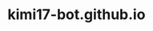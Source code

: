 # kimi17-bot.github.io
<!DOCTYPE html>
<html lang="ko">

<head>
    <meta charset="UTF-8">
    <meta name="viewport" content="width=device-width, initial-scale=1.0">
    <title>GRP Korea Inc. | 선도적인 해양 솔루션</title>
    <script src="https://cdn.tailwindcss.com"></script>
    <link rel="stylesheet"
        href="https://fonts.googleapis.com/css2?family=Inter:wght@400;500;600;700&family=Noto+Sans+KR:wght@400;500;700&display=swap">
    <script src="https://unpkg.com/lucide@latest"></script>
    <style>
        body {
            font-family: 'Noto Sans KR', 'Inter', sans-serif;
        }

        .section-title {
            font-size: 2.25rem;
            /* 36px */
            font-weight: 700;
            margin-bottom: 1rem;
            text-align: center;
        }

        .section-subtitle {
            font-size: 1.125rem;
            /* 18px */
            color: #6b7280;
            text-align: center;
            max-width: 800px;
            margin: 0 auto 3rem auto;
        }

        .timeline-item::before {
            content: '';
            position: absolute;
            left: -31px;
            top: 5px;
            width: 20px;
            height: 20px;
            border-radius: 50%;
            background-color: #3b82f6;
            border: 4px solid #f3f4f6;
        }

        .fade-in {
            animation: fadeIn 1s ease-in-out;
        }

        @keyframes fadeIn {
            from {
                opacity: 0;
                transform: translateY(20px);
            }

            to {
                opacity: 1;
                transform: translateY(0);
            }
        }
    </style>
</head>

<body class="bg-gray-50 text-gray-800">

    <!-- Header -->
    <header id="header" class="bg-white shadow-md sticky top-0 z-50 transition-all duration-300">
        <div class="container mx-auto px-6 py-4 flex justify-between items-center">
            <a href="#" class="text-2xl font-bold text-blue-600">GRP KOREA</a>
            <nav class="hidden md:flex space-x-8 items-center">
                <a href="#about" class="text-gray-600 hover:text-blue-600 transition">회사소개</a>
                <a href="#gallery" class="text-gray-600 hover:text-blue-600 transition">갤러리</a>
                <a href="#history" class="text-gray-600 hover:text-blue-600 transition">연혁</a>
                <a href="#technology" class="text-gray-600 hover:text-blue-600 transition">핵심기술</a>
                <a href="#products" class="text-gray-600 hover:text-blue-600 transition">제품소개</a>
                <a href="#performance" class="text-gray-600 hover:text-blue-600 transition">납품실적</a>
                <a href="#contact"
                    class="bg-blue-600 text-white px-4 py-2 rounded-md hover:bg-blue-700 transition">문의하기</a>
            </nav>
            <button id="mobile-menu-button" class="md:hidden">
                <i data-lucide="menu"></i>
            </button>
        </div>
        <!-- Mobile Menu -->
        <div id="mobile-menu" class="hidden md:hidden px-6 pb-4">
            <a href="#about" class="block py-2 text-gray-600 hover:text-blue-600">회사소개</a>
            <a href="#gallery" class="block py-2 text-gray-600 hover:text-blue-600">갤러리</a>
            <a href="#history" class="block py-2 text-gray-600 hover:text-blue-600">연혁</a>
            <a href="#technology" class="block py-2 text-gray-600 hover:text-blue-600">핵심기술</a>
            <a href="#products" class="block py-2 text-gray-600 hover:text-blue-600">제품소개</a>
            <a href="#performance" class="block py-2 text-gray-600 hover:text-blue-600">납품실적</a>
            <a href="#contact"
                class="block mt-2 bg-blue-600 text-white text-center px-4 py-2 rounded-md hover:bg-blue-700">문의하기</a>
        </div>
    </header>

    <!-- Hero Section with Video Background -->
    <section id="hero" class="relative h-screen flex items-center justify-center text-center text-white overflow-hidden">
        <!-- Video Background -->
        <video id="hero-video" autoplay loop muted playsinline class="absolute top-0 left-0 w-full h-full object-cover z-0">
            <!-- The video source is now pointing to the GitHub URL -->
            <source src="https://github.com/kimi17-bot/GRPKorea/blob/main/grpkorea_hero.mp4?raw=true" type="video/mp4">
            Your browser does not support the video tag.
        </video>
        <!-- Overlay to ensure text readability -->
        <div class="absolute top-0 left-0 w-full h-full bg-black bg-opacity-60 z-10"></div>
        
        <!-- Content -->
        <div class="relative z-20 container mx-auto px-6">
            <h1 class="text-4xl md:text-6xl font-bold mb-4 leading-tight fade-in">최고의 기술력으로 해양의 미래를 선도합니다</h1>
            <p class="text-lg md:text-xl max-w-3xl mx-auto mb-8 fade-in" style="animation-delay: 0.2s;">GRP Korea는 1992년부터 축적된
                기술과 노하우를 바탕으로 고속단정(R.I.B.), 복합소재 패널 등 최고의 해양 관련 제품을 생산합니다.</p>
            <a href="#products"
                class="bg-white text-blue-600 font-bold py-3 px-8 rounded-full hover:bg-gray-200 transition duration-300 ease-in-out transform hover:scale-105 fade-in"
                style="animation-delay: 0.4s;">제품 살펴보기</a>
        </div>
        
        <!-- Sound Toggle Button -->
        <button id="sound-toggle-button" class="absolute bottom-8 right-8 z-20 bg-white/20 backdrop-blur-sm p-3 rounded-full text-white hover:bg-white/30 transition">
            <i id="sound-off-icon" data-lucide="volume-x"></i>
            <i id="sound-on-icon" data-lucide="volume-2" class="hidden"></i>
        </button>
    </section>

    <main>
        <!-- About Us Section -->
        <section id="about" class="py-20 bg-white">
            <div class="container mx-auto px-6">
                <h2 class="section-title">회사소개</h2>
                <p class="section-subtitle">대한민국 최고의 기술과 소재로 품질과 서비스의 우수성을 자랑하며, 카누 국산화를 시작으로 해양 관련 제품 생산에 앞장서고 있습니다.
                </p>
                <div class="grid md:grid-cols-2 gap-12 items-center">
                    <div>
                        <img src="https://github.com/kimi17-bot/GRPKorea/blob/main/factory.jpg?raw=true" alt="GRP Korea 공장 이미지" class="rounded-lg shadow-xl">
                    </div>
                    <div class="space-y-6">
                        <div class="bg-gray-100 p-6 rounded-lg">
                            <h3 class="text-xl font-bold mb-2 text-blue-600">GRP Korea Inc.</h3>
                            <p class="text-gray-600">1992년 설립 이래, 저희는 카누 국산화라는 목표를 가지고 시작하여 현재는 고속단정, 복합소재 패널 등 다양한 해양
                                관련 제품을 생산하는 전문 기업으로 성장했습니다. 최고의 기술력과 품질로 고객 만족을 실현하겠습니다.</p>
                        </div>
                        <div class="grid grid-cols-1 sm:grid-cols-2 gap-4 text-sm">
                            <div class="bg-gray-100 p-4 rounded-lg flex items-start space-x-3">
                                <i data-lucide="building-2" class="text-blue-500 mt-1"></i>
                                <div><strong class="font-semibold">회사명:</strong> (주)지알피코리아</div>
                            </div>
                            <div class="bg-gray-100 p-4 rounded-lg flex items-start space-x-3">
                                <i data-lucide="user" class="text-blue-500 mt-1"></i>
                                <div><strong class="font-semibold">대표이사:</strong> 황규상</div>
                            </div>
                            <div class="bg-gray-100 p-4 rounded-lg flex items-start space-x-3">
                                <i data-lucide="calendar" class="text-blue-500 mt-1"></i>
                                <div><strong class="font-semibold">설립일:</strong> 1992년 3월 1일</div>
                            </div>
                            <div class="bg-gray-100 p-4 rounded-lg flex items-start space-x-3">
                                <i data-lucide="package" class="text-blue-500 mt-1"></i>
                                <div><strong class="font-semibold">주요제품:</strong> R.I.B., 폼펜더, FRP 패널, 부표 등</div>
                            </div>
                        </div>
                        <div class="bg-gray-100 p-4 rounded-lg flex items-start space-x-3">
                            <i data-lucide="map-pin" class="text-blue-500 mt-1 flex-shrink-0"></i>
                            <div><strong class="font-semibold">본사:</strong> 충청남도 천안시 동남구 풍세면 미죽로 152</div>
                        </div>
                        <div class="bg-gray-100 p-4 rounded-lg flex items-start space-x-3">
                            <i data-lucide="map-pin" class="text-blue-500 mt-1 flex-shrink-0"></i>
                            <div><strong class="font-semibold">제2공장:</strong> 경상북도 포항시 남구 동해면 석리 105</div>
                        </div>
                    </div>
                </div>
            </div>
        </section>

        <!-- Gallery Section -->
        <section id="gallery" class="py-20">
            <div class="container mx-auto px-6">
                <h2 class="section-title">갤러리</h2>
                <p class="section-subtitle">GRP Korea의 활동 및 제품 사진들입니다.</p>
                <div class="grid grid-cols-1 sm:grid-cols-2 lg:grid-cols-3 gap-8">
                    <!-- Gallery Image Box -->
                    <div class="bg-white rounded-lg shadow-lg overflow-hidden transform hover:-translate-y-2 transition duration-300">
                        <img src="https://placehold.co/400x300/e2e8f0/334155?text=Image+Placeholder" alt="Gallery Image 1" class="w-full h-64 object-cover">
                    </div>
                    <!-- Gallery Image Box -->
                    <div class="bg-white rounded-lg shadow-lg overflow-hidden transform hover:-translate-y-2 transition duration-300">
                        <img src="https://placehold.co/400x300/e2e8f0/334155?text=Image+Placeholder" alt="Gallery Image 2" class="w-full h-64 object-cover">
                    </div>
                    <!-- Gallery Image Box -->
                    <div class="bg-white rounded-lg shadow-lg overflow-hidden transform hover:-translate-y-2 transition duration-300">
                        <img src="https://placehold.co/400x300/e2e8f0/334155?text=Image+Placeholder" alt="Gallery Image 3" class="w-full h-64 object-cover">
                    </div>
                     <!-- Gallery Image Box -->
                    <div class="bg-white rounded-lg shadow-lg overflow-hidden transform hover:-translate-y-2 transition duration-300">
                        <img src="https://placehold.co/400x300/e2e8f0/334155?text=Image+Placeholder" alt="Gallery Image 4" class="w-full h-64 object-cover">
                    </div>
                    <!-- Gallery Image Box -->
                    <div class="bg-white rounded-lg shadow-lg overflow-hidden transform hover:-translate-y-2 transition duration-300">
                        <img src="https://placehold.co/400x300/e2e8f0/334155?text=Image+Placeholder" alt="Gallery Image 5" class="w-full h-64 object-cover">
                    </div>
                    <!-- Gallery Image Box -->
                    <div class="bg-white rounded-lg shadow-lg overflow-hidden transform hover:-translate-y-2 transition duration-300">
                        <img src="https://placehold.co/400x300/e2e8f0/334155?text=Image+Placeholder" alt="Gallery Image 6" class="w-full h-64 object-cover">
                    </div>
                </div>
            </div>
        </section>

        <!-- History Section -->
        <section id="history" class="py-20 bg-white">
            <div class="container mx-auto px-6">
                <h2 class="section-title">회사 연혁</h2>
                <p class="section-subtitle">혁신과 도전으로 걸어온 GRP Korea의 발자취입니다.</p>
                <div class="relative max-w-2xl mx-auto border-l-2 border-gray-200 pl-8">
                    <div class="timeline-item mb-12">
                        <h3 class="text-lg font-semibold text-blue-600">1992</h3>
                        <p class="text-gray-600">그린스포츠 설립</p>
                    </div>
                    <div class="timeline-item mb-12">
                        <h3 class="text-lg font-semibold text-blue-600">1996</h3>
                        <p class="text-gray-600">선수용 카누 국산화 성공</p>
                    </div>
                    <div class="timeline-item mb-12">
                        <h3 class="text-lg font-semibold text-blue-600">2005</h3>
                        <p class="text-gray-600">국내 최초 10m급 R.I.B. 진공성형 공법 개발 성공</p>
                    </div>
                    <div class="timeline-item mb-12">
                        <h3 class="text-lg font-semibold text-blue-600">2006</h3>
                        <p class="text-gray-600">GRP Korea로 상호 변경</p>
                        <p class="mt-1 text-gray-600">국내 최초 폼 충전식 펜더 제작</p>
                    </div>
                    <div class="timeline-item mb-12">
                        <h3 class="text-lg font-semibold text-blue-600">2011</h3>
                        <p class="text-gray-600">충격 흡수형 경량 부표 개발 및 해양경찰청 R.I.B 납품</p>
                    </div>
                     <div class="timeline-item mb-12">
                        <h3 class="text-lg font-semibold text-blue-600">2013</h3>
                        <p class="text-gray-600">해양경찰청 R.I.B 납품</p>
                    </div>
                     <div class="timeline-item mb-12">
                        <h3 class="text-lg font-semibold text-blue-600">2014</h3>
                        <p class="text-gray-600">해양경찰청 R.I.B 납품</p>
                    </div>
                     <div class="timeline-item mb-12">
                        <h3 class="text-lg font-semibold text-blue-600">2015</h3>
                        <p class="text-gray-600">대한민국 해병대 R.I.B 납품</p>
                    </div>
                    <div class="timeline-item mb-12">
                        <h3 class="text-lg font-semibold text-blue-600">2016</h3>
                        <p class="text-gray-600">포항 제2공장 가동</p>
                        <p class="mt-1 text-gray-600">서해어업관리단 및 해양경찰청 R.I.B 납품</p>
                    </div>
                    <div class="timeline-item mb-12">
                        <h3 class="text-lg font-semibold text-blue-600">2020</h3>
                        <p class="text-gray-600">인도네시아 SAMUDERA 조선소와 협력</p>
                        <p class="mt-1 text-gray-600">대만 CSBC 조선소와 협력 계약 체결</p>
                    </div>
                    <div class="timeline-item">
                        <h3 class="text-lg font-semibold text-blue-600">2024</h3>
                        <p class="text-gray-600">대만 JONGSHYN 조선소와 첫 계약</p>
                    </div>
                </div>
            </div>
        </section>

        <!-- Technology Section -->
        <section id="technology" class="py-20">
            <div class="container mx-auto px-6">
                <h2 class="section-title">핵심 기술</h2>
                <p class="section-subtitle">GRP Korea의 경쟁력은 독보적인 기술력에서 나옵니다.</p>
                <div class="grid md:grid-cols-2 gap-10">
                    <div class="bg-gray-50 p-8 rounded-lg shadow-md">
                        <div class="flex items-center mb-4">
                            <div class="bg-blue-100 text-blue-600 p-3 rounded-full mr-4">
                                <i data-lucide="wind"></i>
                            </div>
                            <h3 class="text-2xl font-bold">진공 성형 공법 (Vacuum Infusion)</h3>
                        </div>
                        <p class="mb-4 text-gray-600">최상의 강도와 경량화를 동시에 실현하는 첨단 공법입니다.</p>
                        <ul class="space-y-2 text-gray-700">
                            <li class="flex items-center">
                                <i data-lucide="check-circle" class="text-green-500 mr-2"></i>높은 섬유-수지 비율 (최대 70%)로 강도 및
                                강성 향상</li>
                            <li class="flex items-center">
                                <i data-lucide="check-circle" class="text-green-500 mr-2"></i>기포 최소화로 일관된 품질 유지</li>
                            <li class="flex items-center">
                                <i data-lucide="check-circle" class="text-green-500 mr-2"></i>VOC 발생이 없는 친환경 공정</li>
                            <li class="flex items-center">
                                <i data-lucide="check-circle" class="text-green-500 mr-2"></i>복잡한 형상 및 코어 작업에 효율적</li>
                        </ul>
                    </div>
                    <div class="bg-gray-50 p-8 rounded-lg shadow-md">
                        <div class="flex items-center mb-4">
                            <div class="bg-blue-100 text-blue-600 p-3 rounded-full mr-4">
                                <i data-lucide="shield"></i>
                            </div>
                            <h3 class="text-2xl font-bold">폼 충전식 펜더 (Foam Filled Fender)</h3>
                        </div>
                        <p class="mb-4 text-gray-600">내구성과 충격 흡수력이 뛰어난 차세대 펜더 기술입니다.</p>
                        <ul class="space-y-2 text-gray-700">
                            <li class="flex items-center">
                                <i data-lucide="check-circle" class="text-green-500 mr-2"></i>높은 에너지 흡수율 (공기식 펜더 대비 최대
                                40% 우수)</li>
                            <li class="flex items-center">
                                <i data-lucide="check-circle" class="text-green-500 mr-2"></i>펑크 시에도 가라앉지 않는 안전성</li>
                            <li class="flex items-center">
                                <i data-lucide="check-circle" class="text-green-500 mr-2"></i>유지보수가 거의 필요 없는 편리성</li>
                            <li class="flex items-center">
                                <i data-lucide="check-circle" class="text-green-500 mr-2"></i>내구성, 탄성, 내해수성, 내UV성이 뛰어난
                                폴리우레아 코팅</li>
                        </ul>
                    </div>
                </div>
            </div>
        </section>

        <!-- Products Section -->
        <section id="products" class="py-20 bg-white">
            <div class="container mx-auto px-6">
                <h2 class="section-title">제품 소개</h2>
                <p class="section-subtitle">다양한 임무와 환경에 최적화된 GRP Korea의 제품 라인업을 만나보세요.</p>
                <div class="grid grid-cols-1 sm:grid-cols-2 lg:grid-cols-3 gap-8">
                    <!-- Product Card with adjusted image fit -->
                    <div
                        class="bg-white rounded-lg shadow-lg overflow-hidden transform hover:-translate-y-2 transition duration-300">
                        <img src="https://github.com/kimi17-bot/GRPKorea/blob/main/670.png?raw=true" alt="GRP RHIB-650" class="w-full h-56 object-contain bg-gray-100">
                        <div class="p-6">
                            <h3 class="text-xl font-bold mb-2">GRP RHIB-650</h3>
                            <p class="text-gray-600 mb-4">컴팩트한 사이즈와 뛰어난 기동성을 자랑하는 모델입니다.</p>
                            <ul class="text-sm text-gray-700 space-y-1">
                                <li><strong>전장:</strong> 6.5m</li>
                                <li><strong>최대속도:</strong> 40 Knots</li>
                            </ul>
                        </div>
                    </div>
                    <!-- Product Card with adjusted image fit -->
                    <div
                        class="bg-white rounded-lg shadow-lg overflow-hidden transform hover:-translate-y-2 transition duration-300">
                        <img src="https://github.com/kimi17-bot/GRPKorea/blob/main/700.png?raw=true" alt="GRP RHIB-850" class="w-full h-56 object-contain bg-gray-100">
                        <div class="p-6">
                            <h3 class="text-xl font-bold mb-2">GRP RHIB-850</h3>
                            <p class="text-gray-600 mb-4">다목적 임무 수행에 최적화된 베스트셀러 모델입니다.</p>
                            <ul class="text-sm text-gray-700 space-y-1">
                                <li><strong>전장:</strong> 9.2m</li>
                                <li><strong>최대속도:</strong> 47 Knots</li>
                            </ul>
                        </div>
                    </div>
                    <!-- Product Card with adjusted image fit -->
                    <div
                        class="bg-white rounded-lg shadow-lg overflow-hidden transform hover:-translate-y-2 transition duration-300">
                        <img src="https://github.com/kimi17-bot/GRPKorea/blob/main/1100.png?raw=true" alt="GRP RHIB-1100" class="w-full h-56 object-contain bg-gray-100">
                        <div class="p-6">
                            <h3 class="text-xl font-bold mb-2">GRP RHIB-1100</h3>
                            <p class="text-gray-600 mb-4">안정적인 운항 성능과 넓은 공간을 제공합니다.</p>
                            <ul class="text-sm text-gray-700 space-y-1">
                                <li><strong>전장:</strong> 11m</li>
                                <li><strong>최대속도:</strong> 40 Knots</li>
                            </ul>
                        </div>
                    </div>
                    <!-- Product Card with adjusted image fit -->
                    <div
                        class="bg-white rounded-lg shadow-lg overflow-hidden transform hover:-translate-y-2 transition duration-300">
                        <img src="https://github.com/kimi17-bot/GRPKorea/blob/main/900.png?raw=true" alt="GRP RHIB-1400" class="w-full h-56 object-contain bg-gray-100">
                        <div class="p-6">
                            <h3 class="text-xl font-bold mb-2">GRP RHIB-1400</h3>
                            <p class="text-gray-600 mb-4">장거리 및 특수 임무를 위한 플래그십 모델입니다.</p>
                            <ul class="text-sm text-gray-700 space-y-1">
                                <li><strong>전장:</strong> 14m</li>
                                <li><strong>최대속도:</strong> 40 Knots</li>
                            </ul>
                        </div>
                    </div>
                    <div
                        class="bg-white rounded-lg shadow-lg overflow-hidden transform hover:-translate-y-2 transition duration-300">
                        <img src="https://placehold.co/400x300/94a3b8/ffffff?text=Foam+Fender" alt="Foam Fender" class="w-full h-56 object-cover">
                        <div class="p-6">
                            <h3 class="text-xl font-bold mb-2">폼 펜더</h3>
                            <p class="text-gray-600 mb-4">선박과 구조물을 보호하는 고성능 폼 충전식 펜더입니다.</p>
                        </div>
                    </div>
                    <div
                        class="bg-white rounded-lg shadow-lg overflow-hidden transform hover:-translate-y-2 transition duration-300">
                        <img src="https://placehold.co/400x300/94a3b8/ffffff?text=FRP+Panel" alt="FRP Panel" class="w-full h-56 object-cover">
                        <div class="p-6">
                            <h3 class="text-xl font-bold mb-2">FRP 복합 패널</h3>
                            <p class="text-gray-600 mb-4">경량이면서도 강도가 높은 다용도 복합소재 패널입니다.</p>
                        </div>
                    </div>
                </div>
            </div>
        </section>

        <!-- Delivery Performance Section -->
        <section id="performance" class="py-20">
            <div class="container mx-auto px-6">
                <h2 class="section-title">주요 납품 실적</h2>
                <p class="section-subtitle">정부 기관 및 국내외 유수 기업들이 GRP Korea의 기술력을 신뢰합니다.</p>
                <div class="max-w-5xl mx-auto overflow-x-auto">
                   <div class="shadow-lg rounded-lg overflow-hidden">
                        <table class="min-w-full leading-normal">
                            <thead>
                                <tr>
                                    <th class="px-5 py-3 border-b-2 border-gray-200 bg-gray-100 text-left text-xs font-semibold text-gray-700 uppercase tracking-wider">
                                        Year
                                    </th>
                                    <th class="px-5 py-3 border-b-2 border-gray-200 bg-gray-100 text-left text-xs font-semibold text-gray-700 uppercase tracking-wider">
                                        Order
                                    </th>
                                </tr>
                            </thead>
                            <tbody>
                                <tr class="bg-white hover:bg-gray-50">
                                    <td class="px-5 py-4 border-b border-gray-200 text-sm font-medium text-gray-800">2013. 11</td>
                                    <td class="px-5 py-4 border-b border-gray-200 text-sm text-gray-700">Foam filled fender (27set)</td>
                                </tr>
                                <tr class="bg-white hover:bg-gray-50">
                                    <td class="px-5 py-4 border-b border-gray-200 text-sm font-medium text-gray-800">2013. 12</td>
                                    <td class="px-5 py-4 border-b border-gray-200 text-sm text-gray-700">8 vessels of R.I.B for Korea Coast Guard</td>
                                </tr>
                                <tr class="bg-white hover:bg-gray-50">
                                    <td class="px-5 py-4 border-b border-gray-200 text-sm font-medium text-gray-800">2014. 01</td>
                                    <td class="px-5 py-4 border-b border-gray-200 text-sm text-gray-700">14m R.I.B for Korea Coast Guard</td>
                                </tr>
                                <tr class="bg-white hover:bg-gray-50">
                                    <td class="px-5 py-4 border-b border-gray-200 text-sm font-medium text-gray-800">2014. 03</td>
                                    <td class="px-5 py-4 border-b border-gray-200 text-sm text-gray-700">2 vessels of 8.5m R.I.B and 3 vessels of 6.5m R.I.B</td>
                                </tr>
                                <tr class="bg-white hover:bg-gray-50">
                                    <td class="px-5 py-4 border-b border-gray-200 text-sm font-medium text-gray-800">2014. 04</td>
                                    <td class="px-5 py-4 border-b border-gray-200 text-sm text-gray-700">6 vessels of R.I.B for Korea Coast Guard</td>
                                </tr>
                                <tr class="bg-white hover:bg-gray-50">
                                    <td class="px-5 py-4 border-b border-gray-200 text-sm font-medium text-gray-800">2014. 04</td>
                                    <td class="px-5 py-4 border-b border-gray-200 text-sm text-gray-700">Development of hull mold for Korea Coast Guard</td>
                                </tr>
                                <tr class="bg-white hover:bg-gray-50">
                                    <td class="px-5 py-4 border-b border-gray-200 text-sm font-medium text-gray-800">2014. 12</td>
                                    <td class="px-5 py-4 border-b border-gray-200 text-sm text-gray-700">Water quality inspection boat</td>
                                </tr>
                                 <tr class="bg-white hover:bg-gray-50">
                                    <td class="px-5 py-4 border-b border-gray-200 text-sm font-medium text-gray-800">2015. 03</td>
                                    <td class="px-5 py-4 border-b border-gray-200 text-sm text-gray-700">13 vessels of 8.5m R.I.B for Korea Marine Corps.</td>
                                </tr>
                                <tr class="bg-white hover:bg-gray-50">
                                    <td class="px-5 py-4 border-b border-gray-200 text-sm font-medium text-gray-800">2015. 05</td>
                                    <td class="px-5 py-4 border-b border-gray-200 text-sm text-gray-700">6 vessels of 10m R.I.B for Korea Coast Guard</td>
                                </tr>
                                <tr class="bg-white hover:bg-gray-50">
                                    <td class="px-5 py-4 border-b border-gray-200 text-sm font-medium text-gray-800">2016. 10</td>
                                    <td class="px-5 py-4 border-b border-gray-200 text-sm text-gray-700">3 vessels of 8.5m RIB for West Sea Fisheries Management Service</td>
                                </tr>
                                <tr class="bg-white hover:bg-gray-50">
                                    <td class="px-5 py-4 border-b border-gray-200 text-sm font-medium text-gray-800">2016. 12</td>
                                    <td class="px-5 py-4 border-b border-gray-200 text-sm text-gray-700">7 vessels of 10m R.I.B for Korea Coast Guard</td>
                                </tr>
                                <tr class="bg-white hover:bg-gray-50">
                                    <td class="px-5 py-4 border-b border-gray-200 text-sm font-medium text-gray-800">2016. 12</td>
                                    <td class="px-5 py-4 border-b border-gray-200 text-sm text-gray-700">Fishery inspection R.I.B for Gunsansi</td>
                                </tr>
                                <tr class="bg-white hover:bg-gray-50">
                                    <td class="px-5 py-4 border-b border-gray-200 text-sm font-medium text-gray-800">2017. 11</td>
                                    <td class="px-5 py-4 border-b border-gray-200 text-sm text-gray-700">3 vessels of R.I.B for West Sea Fisheries Management Service</td>
                                </tr>
                                <tr class="bg-white hover:bg-gray-50">
                                    <td class="px-5 py-4 border-b border-gray-200 text-sm font-medium text-gray-800">2017. 12</td>
                                    <td class="px-5 py-4 border-b border-gray-200 text-sm text-gray-700">1 vessels of R.I.B for Korea Coast Guard(SSAT)</td>
                                </tr>
                                <tr class="bg-white hover:bg-gray-50">
                                    <td class="px-5 py-4 border-b border-gray-200 text-sm font-medium text-gray-800">2018. 01</td>
                                    <td class="px-5 py-4 border-b border-gray-200 text-sm text-gray-700">6 vessels of 10m R.I.B for Korea Coast Guard</td>
                                </tr>
                                <tr class="bg-white hover:bg-gray-50">
                                    <td class="px-5 py-4 border-b border-gray-200 text-sm font-medium text-gray-800">2018. 08</td>
                                    <td class="px-5 py-4 border-b border-gray-200 text-sm text-gray-700">1 vessels of R.I.B for Korea Navy</td>
                                </tr>
                                <tr class="bg-white hover:bg-gray-50">
                                    <td class="px-5 py-4 border-b border-gray-200 text-sm font-medium text-gray-800">2018. 11</td>
                                    <td class="px-5 py-4 border-b border-gray-200 text-sm text-gray-700">8 vessels of R.I.B for East Sea Fisheries Management Service</td>
                                </tr>
                                <tr class="bg-white hover:bg-gray-50">
                                    <td class="px-5 py-4 border-b border-gray-200 text-sm font-medium text-gray-800">2019. 01</td>
                                    <td class="px-5 py-4 border-b border-gray-200 text-sm text-gray-700">3 vessels of R.I.B for Korea Coast Guard</td>
                                </tr>
                                <tr class="bg-white hover:bg-gray-50">
                                    <td class="px-5 py-4 border-b border-gray-200 text-sm font-medium text-gray-800">2019. 11</td>
                                    <td class="px-5 py-4 border-b border-gray-200 text-sm text-gray-700">5 vessels of R.I.B for Korea Navy</td>
                                </tr>
                                <tr class="bg-white hover:bg-gray-50">
                                    <td class="px-5 py-4 border-b border-gray-200 text-sm font-medium text-gray-800">2020. 03</td>
                                    <td class="px-5 py-4 border-b border-gray-200 text-sm text-gray-700">Fishery inspection R.I.B for Muangun</td>
                                </tr>
                                <tr class="bg-white hover:bg-gray-50">
                                    <td class="px-5 py-4 border-b border-gray-200 text-sm font-medium text-gray-800">2020. 04</td>
                                    <td class="px-5 py-4 border-b border-gray-200 text-sm text-gray-700">3 vessels of R.I.B for Korea Navy</td>
                                </tr>
                                <tr class="bg-white hover:bg-gray-50">
                                    <td class="px-5 py-4 border-b border-gray-200 text-sm font-medium text-gray-800">2020. 04</td>
                                    <td class="px-5 py-4 border-b border-gray-200 text-sm text-gray-700">3 vessels of R.I.B for Republic of Korea Armed Forces</td>
                                </tr>
                                <tr class="bg-white hover:bg-gray-50">
                                    <td class="px-5 py-4 border-b border-gray-200 text-sm font-medium text-gray-800">2020. 09</td>
                                    <td class="px-5 py-4 border-b border-gray-200 text-sm text-gray-700">RIGID BOUYANCY BOAT(OIL COMBAT) for SAMUDERA SHIPYARD(INDONESIA) 32 vessels built locally</td>
                                </tr>
                                <tr class="bg-white hover:bg-gray-50">
                                    <td class="px-5 py-4 border-b border-gray-200 text-sm font-medium text-gray-800">2020. 11</td>
                                    <td class="px-5 py-4 border-b border-gray-200 text-sm text-gray-700">12 vessels of Patrol boat for CSBC COPORATION, TAIWAN</td>
                                </tr>
                                <tr class="bg-white hover:bg-gray-50">
                                    <td class="px-5 py-4 border-b border-gray-200 text-sm font-medium text-gray-800">2023. 12</td>
                                    <td class="px-5 py-4 border-b border-gray-200 text-sm text-gray-700">1 vessels of working boat for CSBC COPORATION, TAIWAN</td>
                                </tr>
                            </tbody>
                        </table>
                    </div>
                </div>
            </div>
        </section>

        <!-- Contact Section -->
        <section id="contact" class="py-20 bg-gray-800 text-white">
            <div class="container mx-auto px-6">
                <h2 class="section-title text-white">문의하기</h2>
                <p class="section-subtitle text-gray-300">프로젝트 문의, 기술 상담 등 무엇이든 편하게 연락주십시오.</p>
                <div class="grid md:grid-cols-2 gap-12">
                    <div class="bg-gray-700 p-8 rounded-lg">
                        <h3 class="text-2xl font-bold mb-6">메시지 보내기</h3>
                        <form action="#" method="POST">
                            <div class="mb-4">
                                <label for="name" class="block mb-2">이름</label>
                                <input type="text" id="name" name="name" class="w-full bg-gray-800 border border-gray-600 rounded-md py-2 px-3 focus:outline-none focus:ring-2 focus:ring-blue-500" required>
                            </div>
                            <div class="mb-4">
                                <label for="email" class="block mb-2">이메일</label>
                                <input type="email" id="email" name="email" class="w-full bg-gray-800 border border-gray-600 rounded-md py-2 px-3 focus:outline-none focus:ring-2 focus:ring-blue-500" required>
                            </div>
                            <div class="mb-4">
                                <label for="message" class="block mb-2">문의 내용</label>
                                <textarea id="message" name="message" rows="5" class="w-full bg-gray-800 border border-gray-600 rounded-md py-2 px-3 focus:outline-none focus:ring-2 focus:ring-blue-500" required></textarea>
                            </div>
                            <button type="submit" class="w-full bg-blue-600 text-white font-bold py-3 px-6 rounded-md hover:bg-blue-700 transition duration-300">전송</button>
                        </form>
                    </div>
                    <div class="space-y-6">
                        <div class="bg-gray-700 p-6 rounded-lg flex items-start space-x-4">
                            <i data-lucide="map-pin" class="text-blue-400 mt-1 flex-shrink-0"></i>
                            <div>
                                <h4 class="font-bold text-lg">본사 주소</h4>
                                <p class="text-gray-300">충청남도 천안시 동남구 풍세면 미죽로 152</p>
                            </div>
                        </div>
                        <div class="bg-gray-700 p-6 rounded-lg flex items-start space-x-4">
                            <i data-lucide="phone" class="text-blue-400 mt-1 flex-shrink-0"></i>
                            <div>
                                <h4 class="font-bold text-lg">연락처</h4>
                                <p class="text-gray-300">Tel: +82-41-577-7878</p>
                                <p class="text-gray-300">Fax: +82-41-573-7878</p>
                            </div>
                        </div>
                        <div class="bg-gray-700 p-6 rounded-lg flex items-start space-x-4">
                            <i data-lucide="mail" class="text-blue-400 mt-1 flex-shrink-0"></i>
                            <div>
                                <h4 class="font-bold text-lg">이메일</h4>
                                <p class="text-gray-300">grpkorea153@naver.com</p>
                            </div>
                        </div>
                        <div class="mt-6 h-64 rounded-lg overflow-hidden">
                            <iframe
                                src="https://www.google.com/maps/embed?pb=!1m18!1m12!1m3!1d3200.756314841968!2d127.1030993152857!3d36.6570189799778!2m3!1f0!2f0!3f0!3m2!1i1024!2i768!4f13.1!3m3!1m2!1s0x357b2f4477ffffff%3A0x6a36a7134375a610!2zKOyjvCnsoJXslpHtlZzrtoDri7g!5e0!3m2!1sko!2skr!4v1658800000000!5m2!1sko!2skr"
                                width="100%" height="100%" style="border:0;" allowfullscreen="" loading="lazy"
                                referrerpolicy="no-referrer-when-downgrade"></iframe>
                        </div>
                    </div>
                </div>
            </div>
        </section>
    </main>

    <!-- Footer -->
    <footer class="bg-gray-900 text-white">
        <div class="container mx-auto px-6 py-8 text-center">
            <a href="#" class="text-2xl font-bold text-white mb-4 inline-block">GRP KOREA</a>
            <div class="flex justify-center space-x-6 mb-4">
                <a href="#about" class="text-gray-400 hover:text-white transition">회사소개</a>
                <a href="#technology" class="text-gray-400 hover:text-white transition">핵심기술</a>
                <a href="#products" class="text-gray-400 hover:text-white transition">제품소개</a>
                <a href="#contact" class="text-gray-400 hover:text-white transition">문의하기</a>
            </div>
            <p class="text-gray-500">&copy; 2024 GRP Korea Inc. All Rights Reserved.</p>
        </div>
    </footer>

    <script>
        lucide.createIcons();

        const mobileMenuButton = document.getElementById('mobile-menu-button');
        const mobileMenu = document.getElementById('mobile-menu');

        mobileMenuButton.addEventListener('click', () => {
            mobileMenu.classList.toggle('hidden');
        });

        // Smooth scrolling for anchor links
        document.querySelectorAll('a[href^="#"]').forEach(anchor => {
            anchor.addEventListener('click', function (e) {
                e.preventDefault();
                
                const targetId = this.getAttribute('href');
                const targetElement = document.querySelector(targetId);

                if(targetElement) {
                    targetElement.scrollIntoView({
                        behavior: 'smooth',
                        block: 'start'
                    });
                }
                
                // Close mobile menu on link click
                if (!mobileMenu.classList.contains('hidden')) {
                    mobileMenu.classList.add('hidden');
                }
            });
        });
        
        // Add fade-in animation to sections on scroll
        const faders = document.querySelectorAll('.fade-in');
        const sections = document.querySelectorAll('section');

        const appearOptions = {
            threshold: 0.2,
            rootMargin: "0px 0px -100px 0px"
        };

        const appearOnScroll = new IntersectionObserver(function(entries, appearOnScroll) {
            entries.forEach(entry => {
                if (!entry.isIntersecting) {
                    return;
                } else {
                    entry.target.classList.add('fade-in');
                    appearOnScroll.unobserve(entry.target);
                }
            });
        }, appearOptions);
        
        sections.forEach(section => {
            appearOnScroll.observe(section);
        });

        // Hero Video Sound Toggle
        const heroVideo = document.getElementById('hero-video');
        const soundButton = document.getElementById('sound-toggle-button');
        const soundOnIcon = document.getElementById('sound-on-icon');
        const soundOffIcon = document.getElementById('sound-off-icon');

        soundButton.addEventListener('click', () => {
            const isMuted = heroVideo.muted;
            heroVideo.muted = !isMuted;
            soundOffIcon.classList.toggle('hidden', !isMuted);
            soundOnIcon.classList.toggle('hidden', isMuted);
        });

    </script>
</body>

</html>


